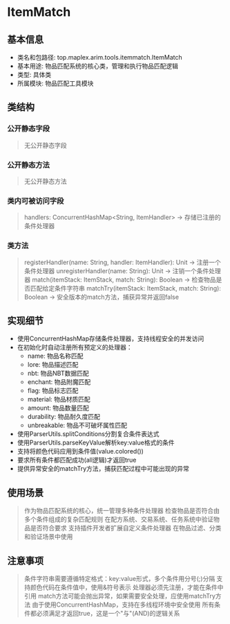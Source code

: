 # ItemMatch

## 基本信息
- 类名和包路径: top.maplex.arim.tools.itemmatch.ItemMatch
- 基本用途: 物品匹配系统的核心类，管理和执行物品匹配逻辑
- 类型: 具体类
- 所属模块: 物品匹配工具模块

## 类结构

### 公开静态字段
> 无公开静态字段

### 公开静态方法
> 无公开静态方法

### 类内可被访问字段
> handlers: ConcurrentHashMap<String, ItemHandler> -> 存储已注册的条件处理器

### 类方法
> registerHandler(name: String, handler: ItemHandler): Unit -> 注册一个条件处理器
> unregisterHandler(name: String): Unit -> 注销一个条件处理器
> match(itemStack: ItemStack, match: String): Boolean -> 检查物品是否匹配给定条件字符串
> matchTry(itemStack: ItemStack, match: String): Boolean -> 安全版本的match方法，捕获异常并返回false

## 实现细节
- 使用ConcurrentHashMap存储条件处理器，支持线程安全的并发访问
- 在初始化时自动注册所有预定义的处理器：
  - name: 物品名称匹配
  - lore: 物品描述匹配
  - nbt: 物品NBT数据匹配
  - enchant: 物品附魔匹配
  - flag: 物品标志匹配
  - material: 物品材质匹配
  - amount: 物品数量匹配
  - durability: 物品耐久度匹配
  - unbreakable: 物品不可破坏属性匹配
- 使用ParserUtils.splitConditions分割复合条件表达式
- 使用ParserUtils.parseKeyValue解析key:value格式的条件
- 支持将颜色代码应用到条件值(value.colored())
- 要求所有条件都匹配成功(all逻辑)才返回true
- 提供异常安全的matchTry方法，捕获匹配过程中可能出现的异常

## 使用场景
> 作为物品匹配系统的核心，统一管理多种条件处理器
> 检查物品是否符合由多个条件组成的复杂匹配规则
> 在配方系统、交易系统、任务系统中验证物品是否符合要求
> 支持插件开发者扩展自定义条件处理器
> 在物品过滤、分类和验证场景中使用

## 注意事项
> 条件字符串需要遵循特定格式：key:value形式，多个条件用分号(;)分隔
> 支持颜色代码在条件值中，使用&符号表示
> 处理器必须先注册，才能在条件中引用
> match方法可能会抛出异常，如果需要安全处理，应使用matchTry方法
> 由于使用ConcurrentHashMap，支持在多线程环境中安全使用
> 所有条件都必须满足才返回true，这是一个"与"(AND)的逻辑关系
